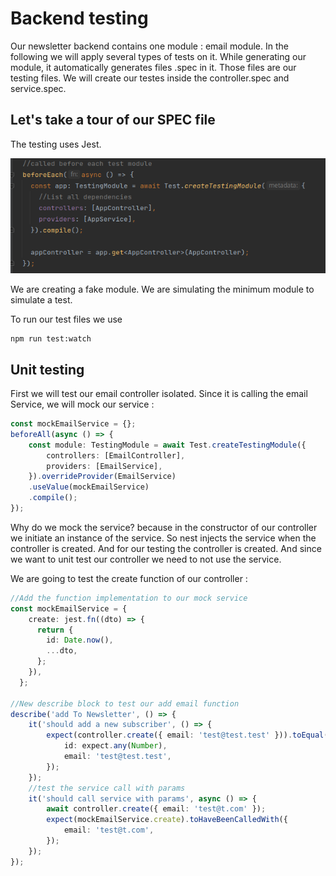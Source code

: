 # Backend testing

Our newsletter backend contains one module : email module. In the following we will apply several types of tests on  it.
While generating our module, it automatically generates files .spec in it. Those files are our testing files. We will create our testes inside the controller.spec and service.spec.

## Let's take a tour of our SPEC file

The testing uses Jest.

![img.png](img.png)

We are creating a fake module. We are simulating the minimum module to simulate a test.

To run our test files we use
```shell
npm run test:watch
```
## Unit testing

First we will test our email controller isolated.
Since it is calling the email Service, we will mock our service :
```ts
const mockEmailService = {};
beforeAll(async () => {
    const module: TestingModule = await Test.createTestingModule({
        controllers: [EmailController],
        providers: [EmailService],
    }).overrideProvider(EmailService)
    .useValue(mockEmailService)
    .compile();
});
```
Why do we mock the service? because in the constructor of our controller we initiate an instance of the service. So nest injects the service when the controller is created. And for our testing the controller is created. And since we want to unit test our controller we need to not use the service.

We are going to test the create function of our controller :
```ts
//Add the function implementation to our mock service
const mockEmailService = {
    create: jest.fn((dto) => {
      return {
        id: Date.now(),
        ...dto,
      };
    }),
  };

//New describe block to test our add email function
describe('add To Newsletter', () => {
    it('should add a new subscriber', () => {
        expect(controller.create({ email: 'test@test.test' })).toEqual({
            id: expect.any(Number),
            email: 'test@test.test',
        });
    });
    //test the service call with params
    it('should call service with params', async () => {
        await controller.create({ email: 'test@t.com' });
        expect(mockEmailService.create).toHaveBeenCalledWith({
            email: 'test@t.com',
        });
    });
});
```